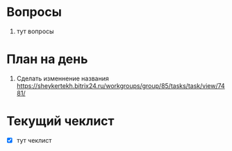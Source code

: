 # Вопросы
1. тут вопросы

# План на день
1. Сделать изменнение названия
   https://sheykertekh.bitrix24.ru/workgroups/group/85/tasks/task/view/7481/
# Текущий чеклист 
- [x] тут чеклист
